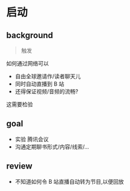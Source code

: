 # 启动

## background
> 触发

如何通过网络可以

- 自由全球邀请作/读者聊天儿
- 同时自动直播到 B 站
- 还得保证视频/音频的流畅?

这需要检验

## goal

- 实验 腾讯会议
- 沟通定期聊书形式/内容/线索/...


## review

- 不知道如何令 B 站直播自动转为节目,以便回放


